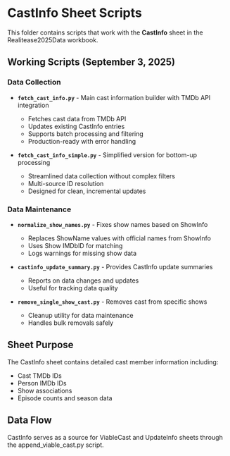 # CastInfo Sheet Scripts

This folder contains scripts that work with the **CastInfo** sheet in the Realitease2025Data workbook.

## Working Scripts (September 3, 2025)

### Data Collection
- **`fetch_cast_info.py`** - Main cast information builder with TMDb API integration
  - Fetches cast data from TMDb API
  - Updates existing CastInfo entries
  - Supports batch processing and filtering
  - Production-ready with error handling

- **`fetch_cast_info_simple.py`** - Simplified version for bottom-up processing
  - Streamlined data collection without complex filters
  - Multi-source ID resolution
  - Designed for clean, incremental updates

### Data Maintenance
- **`normalize_show_names.py`** - Fixes show names based on ShowInfo
  - Replaces ShowName values with official names from ShowInfo
  - Uses Show IMDbID for matching
  - Logs warnings for missing show data

- **`castinfo_update_summary.py`** - Provides CastInfo update summaries
  - Reports on data changes and updates
  - Useful for tracking data quality

- **`remove_single_show_cast.py`** - Removes cast from specific shows
  - Cleanup utility for data maintenance
  - Handles bulk removals safely

## Sheet Purpose
The CastInfo sheet contains detailed cast member information including:
- Cast TMDb IDs
- Person IMDb IDs  
- Show associations
- Episode counts and season data

## Data Flow
CastInfo serves as a source for ViableCast and UpdateInfo sheets through the append_viable_cast.py script.
